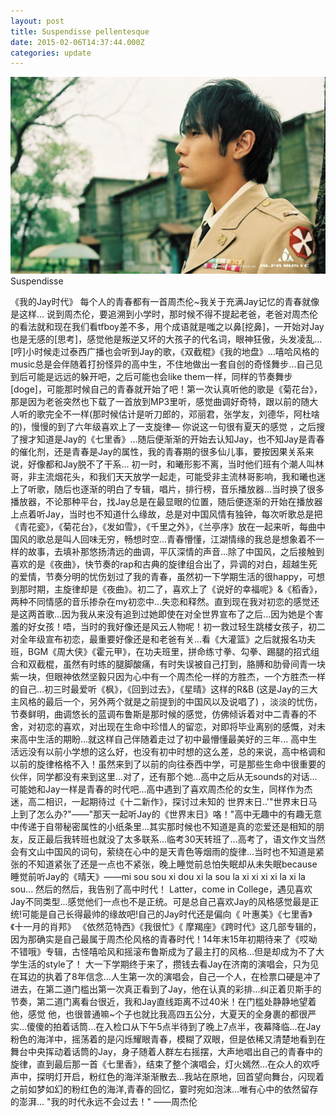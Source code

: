 ```yaml
---
layout: post
title: Suspendisse pellentesque
date: 2015-02-06T14:37:44.000Z
categories: update
---
```


<img src="/images/fulls/01.jpg" class="fit image"> Suspendisse

《我的Jay时代》
每个人的青春都有一首周杰伦~我关于充满Jay记忆的青春就像是这样...
说到周杰伦，要追溯到小学时，那时候不得不提起老爸，老爸对周杰伦的看法就和现在我们看tfboy差不多，用个成语就是嗤之以鼻[挖鼻]，一开始对Jay也是无感的[思考]，感觉他是叛逆又坏的大孩子的代名词，眼神狂傲，头发凌乱...[哼]小时候走过泰西广播也会听到Jay的歌，《双截棍》《我的地盘》...嘻哈风格的music总是会伴随着打扮怪异的高中生，不住地做出一套自创的奇怪舞步...自己见到后可能是远远的躲开吧，之后可能也会like them一样，同样的节奏舞步[doge]，可能那时候自己的青春就开始了吧！第一次认真听他的歌是《菊花台》，那是因为老爸突然也下载了一首放到MP3里听，感觉曲调好奇特，跟以前的随大人听的歌完全不一样(那时候估计是听刀郎的，邓丽君，张学友，刘德华，阿杜啥的)，慢慢的到了六年级喜欢上了一支旋律––  你说这一句很有夏天的感觉 ，之后搜了搜才知道是Jay的《七里香》...随后便渐渐的开始去认知Jay，也不知Jay是青春的催化剂，还是青春是Jay的属性，我的青春期的很多仙儿事，要按因果关系来说，好像都和Jay脱不了干系...
初一时，和曦形影不离，当时他们班有个潮人叫林哥，非主流烟花头，和我们天天放学一起走，可能受非主流林哥影响，我和曦也迷上了听歌，随后也逐渐的明白了专辑，唱片，排行榜，音乐播放器...当时换了很多播放器，不论那种平台，找Jay总是在最显眼的位置，随后便逐渐的开始在播放器上点着听Jay，当时也不知道什么缘故，总是对中国风情有独钟，每次听歌总是把《青花瓷》，《菊花台》，《发如雪》，《千里之外》，《兰亭序》放在一起来听，每曲中国风的歌总是叫人回味无穷，畅想时空...青春懵懂，江湖情缘的我总是想象着不一样的故事，去填补那悠扬清远的曲调，平仄深情的声音...除了中国风，之后接触到喜欢的是《夜曲》，快节奏的rap和古典的旋律组合出了，异调的对白，超越生死的爱情，节奏分明的忧伤划过了我的青春，虽然初一下学期生活的很happy，可想到那时期，主旋律却是《夜曲》。初二了，喜欢上了《说好的幸福呢》&《稻香》，两种不同情感的音乐掺杂在my初恋中...失恋和释然。直到现在我对初恋的感觉还是这两首歌...因为我从来没有追到过她即使在对全世界宣布了之后...因为她是个害羞的好女孩！唔，当时的我好像还是风云人物呢！初一救过轻生跳楼女孩子，初二对全年级宣布初恋，最重要好像还是和老爸有关...看《大灌篮》之后就报名功夫班，BGM《周大侠》《霍元甲》，在功夫班里，拼命练寸拳、勾拳、踢腿的招式组合和双截棍，虽然有时练的腿脚酸痛，有时失误被自己打到，胳膊和肋骨间青一块紫一块，但眼神依然坚毅只因为心中有一个周杰伦一样的方胜杰，一个方胜杰一样的自己...初三时最爱听《枫》，《回到过去》，《星晴》这样的R&B (这是Jay的三大主风格的最后一个，另外两个就是之前提到的中国风以及说唱了) ，淡淡的忧伤，节奏鲜明，曲调悠长的蓝调布鲁斯是那时候的感觉，仿佛倾诉着对中二青春的不舍，对初恋的喜欢，对出现在生命中珍惜人的留恋，对即将毕业离别的感慨，对未来高中生活的期盼...就这样自己伴随着走过了初中最懵懂最美好的三年...
高中生活远没有以前小学想的这么好，也没有初中时想的这么差，总的来说，高中格调和以前的旋律格格不入！虽然来到了以前的向往泰西中学，可是那些生命中很重要的伙伴，同学都没有来到这里...对了，还有那个她...高中之后从无sounds的对话...可能她和Jay一样是青春的时代吧...高中遇到了喜欢周杰伦的女生，同样作为杰迷，高二相识，一起期待过《十二新作》，探讨过未知的 世界末日..'"世界末日马上到了怎么办?"——"那天一起听Jay的《世界末日》咯！"高中无趣中的有趣无意中传递于自带秘密属性的小纸条里...其实那时候也不知道是真的恋爱还是相知的朋友，反正最后我转班也就没了太多联系...临考30天转班了...高考了，语文作文当然会有文山中国风的词句，萦绕在心中的是天青色等烟雨的旋律...当时也不知道是紧张的不知道紧张了还是一点也不紧张，晚上睡觉前总怕失眠却从未失眠because睡觉前听Jay的《晴天》——mi sou sou xi dou xi la
sou la xi xi xi xi la xi la sou...
然后的然后，我告别了高中时代！
Latter，come in College，遇见喜欢Jay不同类型...感觉他们一点也不是正统。可是总自己喜欢Jay的风格感觉最是正统!可能是自己长得最帅的缘故吧!自己的Jay时代还是偏向《 叶惠美》《七里香》《十一月的肖邦》 《依然范特西》《我很忙》《 摩羯座》《跨时代》这几部专辑的，因为那确实是自己最属于周杰伦风格的青春时代！14年末15年初期待来了《哎呦不错哦》专辑，古怪嘻哈风和摇滚布鲁斯成为了最主打的风格...但是却成为不了大学生活的style了！
大一下学期终于来了，攒钱去看Jay在济南的演唱会，只为见在耳边的执着了8年信念...人生第一次的演唱会，自己一个人，在检票口硬是冲了进去，在第二道门槛出第一次真正看到了Jay，他在认真的彩排...纠正着贝斯手的节奏，第二道门离看台很近，我和Jay直线距离不过40米！在门槛处静静地望着他，感觉 他，也很普通嘛~个子也就比我高四五公分，大夏天的全身裹的都很严实...傻傻的拍着话筒...在入检口从下午5点半待到了晚上7点半，夜幕降临...在Jay粉色的海洋中，摇荡着的是闪烁耀眼青春，模糊了双眼，但是依稀又清楚地看到在舞台中央挥动着话筒的Jay，身子随着人群左右摇摆，大声地唱出自己的青春中的旋律，直到最后那一首《七里香》，结束了整个演唱会，灯火嫣然...在众人的欢呼声中，探明灯开启，粉红色的海洋渐渐散去...我站在原地，回首望向舞台，闪现着之前如梦如幻的粉红色的海洋,青春的回忆，霎时宛如泡沫...唯有心中的依然留存的澎湃...
"我的时代永远不会过去！"
——周杰伦


